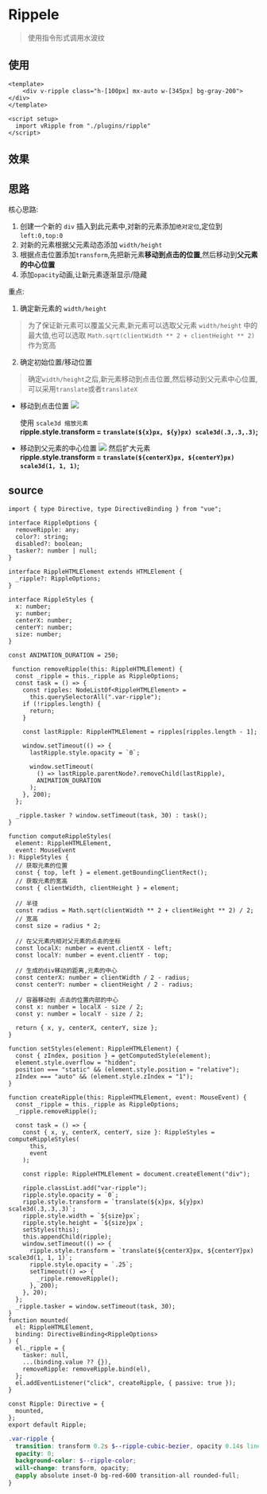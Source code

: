 # Rippele
> 使用指令形式调用水波纹

## 使用
```vue
<template>
    <div v-ripple class="h-[100px] mx-auto w-[345px] bg-gray-200"></div>
</template>

<script setup>
  import vRipple from "./plugins/ripple"
</script>
```
## 效果
<ClientOnly>

  <div v-ripple class="h-[100px] mx-auto w-[345px] bg-gray-200"></div>

  <script setup>
    import vRipple from "../../../src/plugins/ripple.ts"
  </script>

  <style lang="scss">
    .var-ripple {
      transition: transform 0.2s cubic-bezier(0.68, 0.01, 0.62, 0.6), opacity 0.14s linear;
      opacity: 0;
      will-change: transform, opacity;
      @apply absolute inset-0 bg-red-600 transition-all rounded-full;
    } 
   </style> 
</ClientOnly>

## 思路
核心思路:
1. 创建一个新的 `div` 插入到此元素中,对新的元素添加`绝对定位`,定位到`left:0,top:0`
2. 对新的元素根据父元素动态添加 `width/height`
3. 根据点击位置添加`transform`,先把新元素**移动到点击的位置**,然后移动到**父元素的中心位置**
4. 添加`opacity`动画,让新元素逐渐显示/隐藏

重点:
1. 确定新元素的 `width/height` 
     
> 为了保证新元素可以覆盖父元素,新元素可以选取父元素 `width/height` 中的最大值,也可以选取 `Math.sqrt(clientWidth ** 2 + clientHeight ** 2)`作为宽高
2. 确定初始位置/移动位置  
  >  确定`width/height`之后,新元素移动到点击位置,然后移动到父元素中心位置,可以采用`translate`或者`translateX`
  - 移动到点击位置
    <img src="../assets/img/../../../assets/img/rippleMoveCenter.png" />

    使用 `scale3d 缩放元素`  
    **ripple.style.transform = `translate(${x}px, ${y}px) scale3d(.3,.3,.3)`;**
  - 移动到父元素的中心位置
     <img src="../assets/img/../../../assets/img/rippleMoveCenter2.png" />
     然后扩大元素  
     **ripple.style.transform = `translate(${centerX}px, ${centerY}px) scale3d(1, 1, 1)`;**

## source
```ts:line-numbers
import { type Directive, type DirectiveBinding } from "vue";

interface RippleOptions {
  removeRipple: any;
  color?: string;
  disabled?: boolean;
  tasker?: number | null;
}

interface RippleHTMLElement extends HTMLElement {
  _ripple?: RippleOptions;
}

interface RippleStyles {
  x: number;
  y: number;
  centerX: number;
  centerY: number;
  size: number;
}

const ANIMATION_DURATION = 250;

 function removeRipple(this: RippleHTMLElement) {
  const _ripple = this._ripple as RippleOptions;
  const task = () => {
    const ripples: NodeListOf<RippleHTMLElement> =
      this.querySelectorAll(".var-ripple");
    if (!ripples.length) {
      return;
    }

    const lastRipple: RippleHTMLElement = ripples[ripples.length - 1];

    window.setTimeout(() => {
      lastRipple.style.opacity = `0`;

      window.setTimeout(
        () => lastRipple.parentNode?.removeChild(lastRipple),
        ANIMATION_DURATION
      );
    }, 200);
  };

  _ripple.tasker ? window.setTimeout(task, 30) : task();
}

function computeRippleStyles(
  element: RippleHTMLElement,
  event: MouseEvent
): RippleStyles {
  // 获取元素的位置
  const { top, left } = element.getBoundingClientRect();
  // 获取元素的宽高
  const { clientWidth, clientHeight } = element;

  // 半径
  const radius = Math.sqrt(clientWidth ** 2 + clientHeight ** 2) / 2;
  // 宽高
  const size = radius * 2;

  // 在父元素内相对父元素的点击的坐标
  const localX: number = event.clientX - left;
  const localY: number = event.clientY - top;

  // 生成的div移动的距离,元素的中心
  const centerX: number = clientWidth / 2 - radius;
  const centerY: number = clientHeight / 2 - radius;

  // 容器移动到 点击的位置内部的中心
  const x: number = localX - size / 2;
  const y: number = localY - size / 2;

  return { x, y, centerX, centerY, size };
}

function setStyles(element: RippleHTMLElement) {
  const { zIndex, position } = getComputedStyle(element);
  element.style.overflow = "hidden";
  position === "static" && (element.style.position = "relative");
  zIndex === "auto" && (element.style.zIndex = "1");
}

function createRipple(this: RippleHTMLElement, event: MouseEvent) {
  const _ripple = this._ripple as RippleOptions;
  _ripple.removeRipple();

  const task = () => {
    const { x, y, centerX, centerY, size }: RippleStyles = computeRippleStyles(
      this,
      event
    );

    const ripple: RippleHTMLElement = document.createElement("div");

    ripple.classList.add("var-ripple");
    ripple.style.opacity = `0`;
    ripple.style.transform = `translate(${x}px, ${y}px) scale3d(.3,.3,.3)`;
    ripple.style.width = `${size}px`;
    ripple.style.height = `${size}px`;
    setStyles(this);
    this.appendChild(ripple);
    window.setTimeout(() => {
      ripple.style.transform = `translate(${centerX}px, ${centerY}px) scale3d(1, 1, 1)`;
      ripple.style.opacity = `.25`;
      setTimeout(() => {
        _ripple.removeRipple();
      }, 200);
    }, 20);
  };
  _ripple.tasker = window.setTimeout(task, 30);
}
function mounted(
  el: RippleHTMLElement,
  binding: DirectiveBinding<RippleOptions>
) {
  el._ripple = {
    tasker: null,
    ...(binding.value ?? {}),
    removeRipple: removeRipple.bind(el),
  };
  el.addEventListener("click", createRipple, { passive: true });
}

const Ripple: Directive = {
  mounted,
};
export default Ripple;
```
```scss
.var-ripple {
  transition: transform 0.2s $--ripple-cubic-bezier, opacity 0.14s linear;
  opacity: 0;
  background-color: $--ripple-color;
  will-change: transform, opacity;
  @apply absolute inset-0 bg-red-600 transition-all rounded-full;
}
```